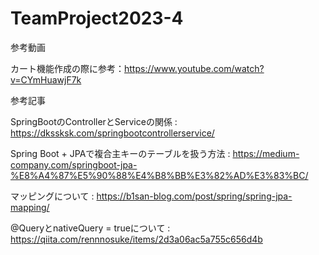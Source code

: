 # TeamProject2023-4

参考動画

カート機能作成の際に参考：https://www.youtube.com/watch?v=CYmHuawjF7k

参考記事

SpringBootのControllerとServiceの関係 : https://dkssksk.com/springbootcontrollerservice/

Spring Boot + JPAで複合主キーのテーブルを扱う方法 : https://medium-company.com/springboot-jpa-%E8%A4%87%E5%90%88%E4%B8%BB%E3%82%AD%E3%83%BC/

マッピングについて : https://b1san-blog.com/post/spring/spring-jpa-mapping/

@QueryとnativeQuery = trueについて : https://qiita.com/rennnosuke/items/2d3a06ac5a755c656d4b

